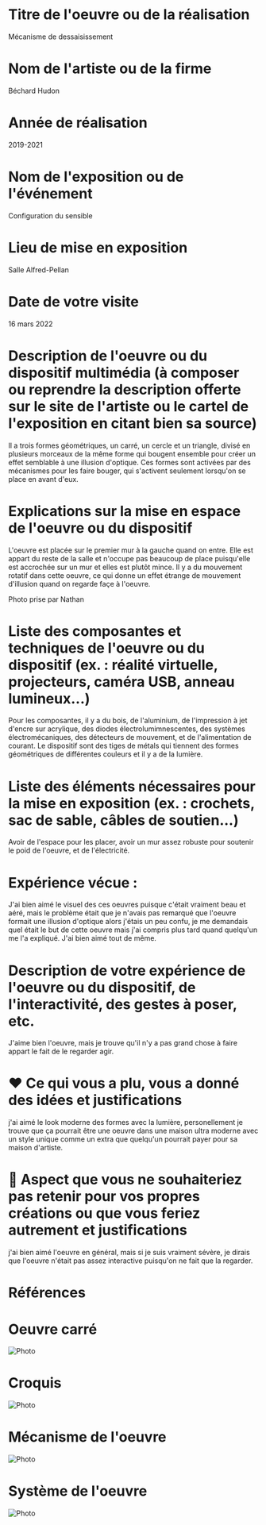 # Titre de l'oeuvre ou de la réalisation
Mécanisme de dessaisissement

#  Nom de l'artiste ou de la firme
Béchard Hudon
# Année de réalisation
2019-2021
# Nom de l'exposition ou de l'événement
Configuration du sensible
 # Lieu de mise en exposition
Salle Alfred-Pellan
# Date de votre visite
16 mars 2022
 # Description de l'oeuvre ou du dispositif multimédia (à composer ou reprendre la description offerte sur le site de l'artiste ou le cartel de l'exposition en citant bien sa source)
Il a trois formes géométriques, un carré, un cercle et un triangle, divisé en plusieurs morceaux de la même forme qui bougent ensemble pour créer un effet semblable à une illusion d'optique. Ces formes sont activées par des mécanismes pour les faire bouger, qui s'activent seulement lorsqu'on se place en avant d'eux.
 # Explications sur la mise en espace de l'oeuvre ou du dispositif 
L'oeuvre est placée sur le premier mur à la gauche quand on entre. Elle est appart du reste de la salle et n'occupe pas beaucoup de place puisqu'elle est accrochée sur un mur et elles est plutôt mince. Il y a du mouvement rotatif dans cette oeuvre, ce qui donne un effet étrange de mouvement d'illusion quand on regarde façe à l'oeuvre.

Photo prise par Nathan
 # Liste des composantes et techniques de l'oeuvre ou du dispositif (ex. : réalité virtuelle, projecteurs, caméra USB, anneau lumineux...)
Pour les composantes, il y a du bois, de l'aluminium, de l'impression à jet d'encre sur acrylique, des diodes électrolumimnescentes, des systèmes électromécaniques, des détecteurs de mouvement, et de l'alimentation de courant. Le dispositif sont des tiges de métals qui tiennent des formes géométriques de différentes couleurs et il y a de la lumière.
 # Liste des éléments nécessaires pour la mise en exposition (ex. : crochets, sac de sable, câbles de soutien...)
Avoir de l'espace pour les placer, avoir un mur assez robuste pour soutenir le poid de l'oeuvre, et de l'électricité.
 # Expérience vécue :
J'ai bien aimé le visuel des ces oeuvres puisque c'était vraiment beau et aéré, mais le problème était que je n'avais pas remarqué que l'oeuvre formait une illusion d'optique alors j'étais un peu confu, je me demandais quel était le but de cette oeuvre mais j'ai compris plus tard quand quelqu'un me l'a expliqué. J'ai bien aimé tout de même.
 # Description de votre expérience de l'oeuvre ou du dispositif, de l'interactivité, des gestes à poser, etc.
J'aime bien l'oeuvre, mais je trouve qu'il n'y a pas grand chose à faire appart le fait de le regarder agir.
 # ❤️ Ce qui vous a plu, vous a donné des idées et justifications
j'ai aimé le look moderne des formes avec la lumière, personellement je trouve que ça pourrait être une oeuvre dans une maison ultra moderne avec un style unique comme un extra que quelqu'un pourrait payer pour sa maison d'artiste.
 # 🤔 Aspect que vous ne souhaiteriez pas retenir pour vos propres créations ou que vous feriez autrement et justifications
j'ai bien aimé l'oeuvre en général, mais si je suis vraiment sévère, je dirais que l'oeuvre n'était pas assez interactive puisqu'on ne fait que la regarder.
# Références 
# Oeuvre carré
![Photo](médias/oeuvre_carre.png)
# Croquis
![Photo](https://github.com/eti45/porfolio_janelle_di_vincenzi_etienne/blob/main/configuration_du_sensible/m%C3%A9dias/Croquis.jpg)
# Mécanisme de l'oeuvre
![Photo](https://github.com/eti45/porfolio_janelle_di_vincenzi_etienne/blob/main/configuration_du_sensible/m%C3%A9dias/oeuvre_mecanisme.png)
# Système de l'oeuvre
![Photo]()

